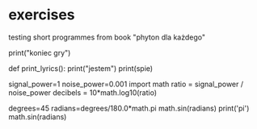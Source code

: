 # exercises
testing short programmes from book "phyton dla każdego"

print("koniec gry")


def print_lyrics():
    print("jestem")
    print(spie)

signal_power=1
noise_power=0.001
import math
ratio = signal_power / noise_power
decibels = 10*math.log10(ratio)

degrees=45
radians=degrees/180.0*math.pi
math.sin(radians)
print('pi')
math.sin(radians)
